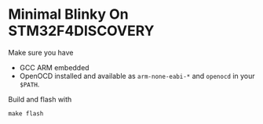 Minimal Blinky On STM32F4DISCOVERY
===

Make sure you have
* GCC ARM embedded
* OpenOCD
installed and available as `arm-none-eabi-*` and `openocd` in your `$PATH`.

Build and flash with
```language-bash
make flash
```
